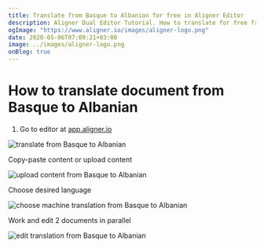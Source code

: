 ```yaml
---
title: Translate from Basque to Albanian for free in Aligner Editor
description: Aligner Dual Editor Tutorial. How to translate for free from Basque to Albanian. Aligner is multilingual document management platform. 
ogImage: "https://www.aligner.io/images/aligner-logo.png"
date: 2020-05-06T07:09:21+03:00
image: ../images/aligner-logo.png
onBlog: true
---
```


# How to translate document from Basque to Albanian

1. Go to editor at [app.aligner.io](https://app.aligner.io "Aligner App web page")

![translate from Basque to Albanian](../aligner-blank-editor.png "translate from Basque to Albanian")

Copy-paste content or upload content

![upload content from Basque to Albanian](../aligner-uploaded-document.png "upload content from Basque to Albanian")

Choose desired language

![choose machine translation from Basque to Albanian](../aligner-language-dropdown.png "choose machine translation from Basque to Albanian")

Work and edit 2 documents in parallel

![edit translation from Basque to Albanian](../aligner-double-sitded-editor.png "edit translation from Basque to Albanian")

